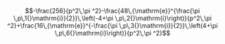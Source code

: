 $$-\frac{256}{p^2\,\pi ^2}-\frac{48\,{\mathrm{e}}^{\frac{\pi \,p\,1{}\mathrm{i}}{2}}\,\left(-4+\pi \,p\,2{}\mathrm{i}\right)}{p^2\,\pi ^2}+\frac{16\,{\mathrm{e}}^{-\frac{\pi \,p\,3{}\mathrm{i}}{2}}\,\left(4+\pi \,p\,6{}\mathrm{i}\right)}{p^2\,\pi ^2}$$

